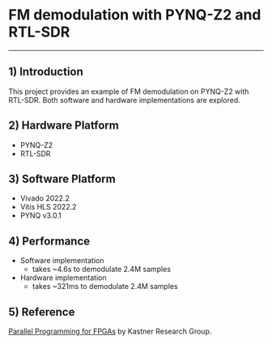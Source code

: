 # FM demodulation with PYNQ-Z2 and RTL-SDR

---

## 1) Introduction

This project provides an example of FM demodulation on PYNQ-Z2 with RTL-SDR. Both software and hardware implementations are explored.

## 2) Hardware Platform
  * PYNQ-Z2
  * RTL-SDR

## 3) Software Platform

  * Vivado 2022.2
  * Vitis HLS 2022.2
  * PYNQ v3.0.1

## 4) Performance

- Software implementation
  - takes ~4.6s to demodulate 2.4M samples
- Hardware implementation
  - takes ~321ms to demodulate 2.4M samples

## 5) Reference

[Parallel Programming for FPGAs](https://pp4fpgas.readthedocs.io/en/latest/project7.html) by Kastner Research Group.

